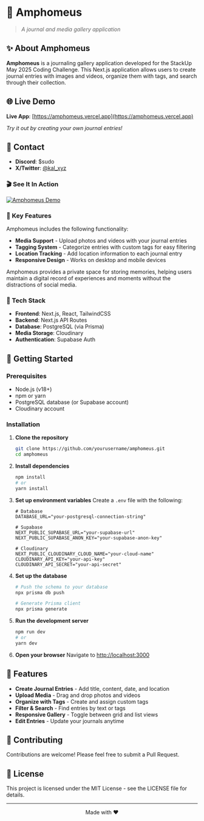 # 📔 Amphomeus
> *A journal and media gallery application*

## ✨ About Amphomeus

**Amphomeus** is a journaling gallery application developed for the StackUp May 2025 Coding Challenge. This Next.js application allows users to create journal entries with images and videos, organize them with tags, and search through their collection.

## 🌐 Live Demo

**Live App**: [https://amphomeus.vercel.app](https://amphomeus.vercel.app)

*Try it out by creating your own journal entries!*

## 📱 Contact

- **Discord**: $sudo
- **X/Twitter**: [@kal_xyz](https://x.com/@kal_xyz)

### 🎬 See It In Action

[![Amphomeus Demo](https://img.youtube.com/vi/PLACEHOLDER/0.jpg)](https://youtu.be/emIhQm7NYI0 "Amphomeus Demo")

### 🌟 Key Features

Amphomeus includes the following functionality:

- **Media Support** - Upload photos and videos with your journal entries
- **Tagging System** - Categorize entries with custom tags for easy filtering
- **Location Tracking** - Add location information to each journal entry
- **Responsive Design** - Works on desktop and mobile devices

Amphomeus provides a private space for storing memories, helping users maintain a digital record of experiences and moments without the distractions of social media.

### 🔧 Tech Stack

- **Frontend**: Next.js, React, TailwindCSS
- **Backend**: Next.js API Routes
- **Database**: PostgreSQL (via Prisma)
- **Media Storage**: Cloudinary
- **Authentication**: Supabase Auth

## 🚀 Getting Started

### Prerequisites

- Node.js (v18+)
- npm or yarn
- PostgreSQL database (or Supabase account)
- Cloudinary account

### Installation

1. **Clone the repository**
   ```zsh
   git clone https://github.com/yourusername/amphomeus.git
   cd amphomeus
   ```

2. **Install dependencies**
   ```zsh
   npm install
   # or
   yarn install
   ```

3. **Set up environment variables**
   Create a `.env` file with the following:
   ```
   # Database
   DATABASE_URL="your-postgresql-connection-string"
   
   # Supabase
   NEXT_PUBLIC_SUPABASE_URL="your-supabase-url"
   NEXT_PUBLIC_SUPABASE_ANON_KEY="your-supabase-anon-key"
   
   # Cloudinary
   NEXT_PUBLIC_CLOUDINARY_CLOUD_NAME="your-cloud-name"
   CLOUDINARY_API_KEY="your-api-key"
   CLOUDINARY_API_SECRET="your-api-secret"
   ```

4. **Set up the database**
   ```zsh
   # Push the schema to your database
   npx prisma db push
   
   # Generate Prisma client
   npx prisma generate
   ```

5. **Run the development server**
   ```zsh
   npm run dev
   # or
   yarn dev
   ```

6. **Open your browser**
   Navigate to [http://localhost:3000](http://localhost:3000)

## 📱 Features

- **Create Journal Entries** - Add title, content, date, and location
- **Upload Media** - Drag and drop photos and videos
- **Organize with Tags** - Create and assign custom tags
- **Filter & Search** - Find entries by text or tags
- **Responsive Gallery** - Toggle between grid and list views
- **Edit Entries** - Update your journals anytime

## 🤝 Contributing

Contributions are welcome! Please feel free to submit a Pull Request.

## 📄 License

This project is licensed under the MIT License - see the LICENSE file for details.

---

<p align="center">
  Made with ❤️
</p>